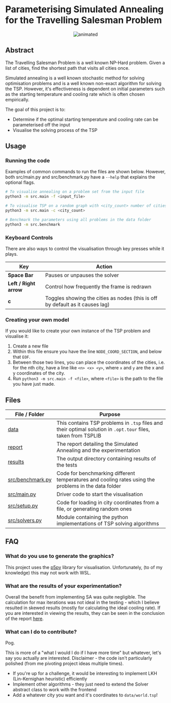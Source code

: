 # Parameterising Simulated Annealing for the Travelling Salesman Problem

<p align="center">
  <img src="examples/world-tsp.gif" alt="animated" />
</p>

## Abstract

The Travelling Salesman Problem is a well known NP-Hard problem.
Given a list of cities, find the shortest path that visits all cities once.

Simulated annealing is a well known stochastic method for solving optimisation problems and is a well known non-exact algorithm for solving the TSP.
However, it's effectiveness is dependent on initial parameters such as the starting temperature and cooling rate which is often chosen empirically.

The goal of this project is to:

- Determine if the optimal starting temperature and cooling rate can be parameterised off the input
- Visualise the solving process of the TSP

## Usage

### Running the code

Examples of common commands to run the files are shown below.
However, both src/main.py and src/benchmark.py have a `--help` that explains the optional flags.

```sh
# To visualise annealing on a problem set from the input file
python3 -m src.main -f <input_file>

# To visualise TSP on a random graph with <city_count> number of cities
python3 -m src.main -c <city_count>

# Benchmark the parameters using all problems in the data folder
python3 -m src.benchmark
```

### Keyboard Controls

There are also ways to control the visualisation through key presses while it plays.

| Key                    | Action                                                                        |
| ---------------------- | ----------------------------------------------------------------------------- |
| **Space Bar**          | Pauses or unpauses the solver                                                 |
| **Left / Right arrow** | Control how frequently the frame is redrawn                                   |
| **c**                  | Toggles showing the cities as nodes (this is off by default as it causes lag) |

### Creating your own model

If you would like to create your own instance of the TSP problem and visualise it:

1. Create a new file
2. Within this file ensure you have the line `NODE_COORD_SECTION`, and below that `EOF`.
3. Between those two lines, you can place the coordinates of the cities, i.e. for the nth city, have a line like `<n> <x> <y>`, where `x` and `y` are the x and y coordinates of the city.
4. Run `python3 -m src.main -f <file>`, where `<file>` is the path to the file you have just made.

## Files

| File / Folder                        | Purpose                                                                                                       |
| ------------------------------------ | ------------------------------------------------------------------------------------------------------------- |
| [data](data)                         | This contains TSP problems in `.tsp` files and their optimal solution in `.opt.tour` files, taken from TSPLIB |
| [report](report)                     | The report detailing the Simulated Annealing and the experimentation                                          |
| [results](results)                   | The output directory containing results of the tests                                                          |
| [src/benchmark.py](src/benchmark.py) | Code for benchmarking different temperatures and cooling rates using the problems in the data folder          |
| [src/main.py](src/main.py)           | Driver code to start the visualisation                                                                        |
| [src/setup.py](src/setup.py)         | Code for loading in city coordinates from a file, or generating random ones                                   |
| [src/solvers.py](src/solvers.py)     | Module containing the python implementations of TSP solving algorithms                                        |

## FAQ

### What do you use to generate the graphics?

This project uses the [p5py](https://github.com/p5py/p5) library for visualisation.
Unfortunately, (to of my knowledge) this may not work with WSL.

### What are the results of your experimentation?

Overall the benefit from implementing SA was quite negligible.
The calculation for max iterations was not ideal in the testing - which I believe resulted in skewed results (mostly for calculating the ideal cooling rate).
If you are interested in viewing the results, they can be seen in the conclusion of the report [here](https://github.com/angary/simulated-annealing-tsp/blob/cs4121-submission/report/report.pdf).


### What can I do to contribute?

Pog.

This is more of a "what I would I do if I have more time" but whatever, let's say you actually are interested.
Disclaimer - the code isn't particularly polished (from me pivoting project ideas multiple times).

- If you're up for a challenge, it would be interesting to implement LKH (Lin-Kernighan heuristic) efficiently
- Implement other algorithms - they just need to extend the Solver abstract class to work with the frontend
- Add a whatever city you want and it's coordinates to `data/world.tsp`!
